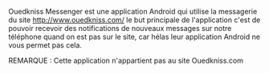 Ouedkniss Messenger est une application Android qui utilise la messagerie du site http://www.ouedkniss.com/ le but 
principale de l'application c'est de pouvoir recevoir des notifications de nouveaux messages sur notre téléphone quand on est pas sur le site, car hélas leur application Android ne vous permet pas cela.

REMARQUE :
Cette application n'appartient pas au site Ouedkniss.com

